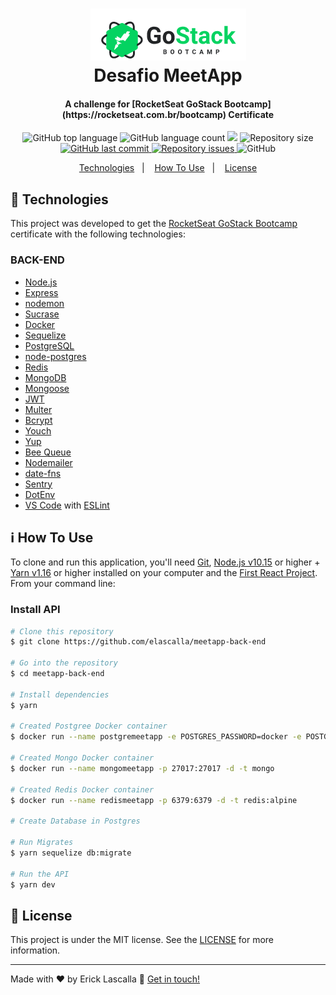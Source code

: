 <h1 align="center">
    <img alt="Go Stack logo" src="https://github.com/elascalla/meetapp-back-end/blob/master/assets/logo-gostack.png" />
    <br>
    Desafio MeetApp
</h1>

<h4 align="center">
  A challenge for [RocketSeat GoStack Bootcamp](https://rocketseat.com.br/bootcamp) Certificate
</h4>
<p align="center">
  <img alt="GitHub top language" src="https://img.shields.io/github/languages/top/elascalla/meetapp-back-end">

  <img alt="GitHub language count" src="https://img.shields.io/github/languages/count/elascalla/meetapp-back-end">

  <a href="https://www.codacy.com/app/elascalla/meetapp-back-end?utm_source=github.com&amp;utm_medium=referral&amp;utm_content=elascalla/meetapp-back-end&amp;utm_campaign=Badge_Grade">
  <img src="https://api.codacy.com/project/badge/Grade/b87b27f130cf4af98e52082d21e70426"/></a>

  <img alt="Repository size" src="https://img.shields.io/github/repo-size/elascalla/meetapp-back-end.svg">
  <a href="https://github.com/elascalla/meetapp-back-end/commits/master">
    <img alt="GitHub last commit" src="https://img.shields.io/github/last-commit/elascalla/meetapp-back-end.svg">
  </a>

  <a href="https://github.com/elascalla/meetapp-back-end/issues">
    <img alt="Repository issues" src="https://img.shields.io/github/issues/elascalla/meetapp-back-end.svg">
  </a>

  <img alt="GitHub" src="https://img.shields.io/github/license/elascalla/meetapp-back-end">
</p>

<p align="center">
  <a href="#rocket-technologies">Technologies</a>&nbsp;&nbsp;&nbsp;|&nbsp;&nbsp;&nbsp;
  <a href="#information_source-how-to-use">How To Use</a>&nbsp;&nbsp;&nbsp;|&nbsp;&nbsp;&nbsp;
  <a href="#memo-license">License</a>
</p>

## :rocket: Technologies

This project was developed to get the [RocketSeat GoStack Bootcamp](https://rocketseat.com.br/bootcamp) certificate with the following technologies:

### BACK-END
-   [Node.js][nodejs]
-   [Express](https://expressjs.com/)
-   [nodemon](https://nodemon.io/)
-   [Sucrase](https://github.com/alangpierce/sucrase)
-   [Docker](https://www.docker.com/docker-community)
-   [Sequelize](http://docs.sequelizejs.com/)
-   [PostgreSQL](https://www.postgresql.org/)
-   [node-postgres](https://www.npmjs.com/package/pg)
-   [Redis](https://redis.io/)
-   [MongoDB](https://www.mongodb.com/)
-   [Mongoose](https://mongoosejs.com/)
-   [JWT](https://jwt.io/)
-   [Multer](https://github.com/expressjs/multer)
-   [Bcrypt](https://www.npmjs.com/package/bcrypt)
-   [Youch](https://www.npmjs.com/package/youch)
-   [Yup](https://www.npmjs.com/package/yup)
-   [Bee Queue](https://www.npmjs.com/package/bcrypt)
-   [Nodemailer](https://nodemailer.com/about/)
-   [date-fns](https://date-fns.org/)
-   [Sentry](https://sentry.io/)
-   [DotEnv](https://www.npmjs.com/package/dotenv)
-   [VS Code][vc] with [ESLint][vceslint]

## :information_source: How To Use

To clone and run this application, you'll need [Git](https://git-scm.com), [Node.js v10.15][nodejs] or higher + [Yarn v1.16][yarn] or higher installed on your computer and the [First React Project](https://github.com/elascalla/meetapp-back-end). From your command line:

### Install API
```bash
# Clone this repository
$ git clone https://github.com/elascalla/meetapp-back-end

# Go into the repository
$ cd meetapp-back-end

# Install dependencies
$ yarn

# Created Postgree Docker container
$ docker run --name postgremeetapp -e POSTGRES_PASSWORD=docker -e POSTGRES_DB=database_meetapp -p 5433:5432 -d postgres

# Created Mongo Docker container
$ docker run --name mongomeetapp -p 27017:27017 -d -t mongo

# Created Redis Docker container
$ docker run --name redismeetapp -p 6379:6379 -d -t redis:alpine

# Create Database in Postgres

# Run Migrates
$ yarn sequelize db:migrate

# Run the API
$ yarn dev
```

## :memo: License
This project is under the MIT license. See the [LICENSE](https://github.com/elascalla/meetapp-gostack/blob/master/LICENSE) for more information.

---

Made with ♥ by Erick Lascalla :wave: [Get in touch!](https://www.linkedin.com/in/erick-gomes/)

[nodejs]: https://nodejs.org/
[yarn]: https://yarnpkg.com/
[vc]: https://code.visualstudio.com/
[vceditconfig]: https://marketplace.visualstudio.com/items?itemName=EditorConfig.EditorConfig
[vceslint]: https://marketplace.visualstudio.com/items?itemName=dbaeumer.vscode-eslint
